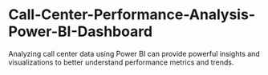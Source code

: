 # Call-Center-Performance-Analysis-Power-BI-Dashboard
Analyzing call center data using Power BI can provide powerful insights and visualizations to better understand performance metrics and trends. 

